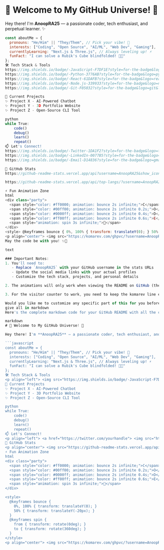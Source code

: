 # 🌟 Welcome to My GitHub Universe! 🌟

Hey there! I'm **AnoopRA25** — a passionate coder, tech enthusiast, and perpetual learner. ✨

```javascript
const aboutMe = {
  pronouns: "He/Him" || "They/Them", // Pick your vibe! 🌈
  interests: ["Coding", "Open Source", "AI/ML", "Web Dev", "Gaming"],
  currentlyLearning: "Next.js & Three.js", // Always leveling up! ⚡
  funFact: "I can solve a Rubik's Cube blindfolded! 🎲👀"
};
🛠️ Tech Stack & Tools
https://img.shields.io/badge/-JavaScript-F7DF1E?style=for-the-badge&logo=javascript&logoColor=black
https://img.shields.io/badge/-Python-3776AB?style=for-the-badge&logo=python&logoColor=white
https://img.shields.io/badge/-React-61DAFB?style=for-the-badge&logo=react&logoColor=black
https://img.shields.io/badge/-Node.js-339933?style=for-the-badge&logo=node.js&logoColor=white
https://img.shields.io/badge/-Git-F05032?style=for-the-badge&logo=git&logoColor=white

🌱 Current Projects
✨ Project X - AI-Powered Chatbot
✨ Project Y - 3D Portfolio Website
✨ Project Z - Open-Source CLI Tool

python
while True:
    code()
    debug()
    learn()
    repeat()
📫 Let's Connect!
https://img.shields.io/badge/-Twitter-1DA1F2?style=for-the-badge&logo=twitter&logoColor=white
https://img.shields.io/badge/-LinkedIn-0077B5?style=for-the-badge&logo=linkedin&logoColor=white
https://img.shields.io/badge/-Email-D14836?style=for-the-badge&logo=gmail&logoColor=white

🎨 GitHub Stats
https://github-readme-stats.vercel.app/api?username=AnoopRA25&show_icons=true&theme=radical

https://github-readme-stats.vercel.app/api/top-langs/?username=AnoopRA25&layout=compact&theme=radical

⚡ Fun Animation Zone
html
<div class="party">
  <span style="color: #ff0000; animation: bounce 2s infinite;">C</span>
  <span style="color: #00ff00; animation: bounce 2s infinite 0.2s;">O</span>
  <span style="color: #0000ff; animation: bounce 2s infinite 0.4s;">D</span>
  <span style="color: #ff00ff; animation: bounce 2s infinite 0.6s;">E</span>
  <span style="animation: spin 3s infinite;">🤖</span>
</div>
<style> @keyframes bounce { 0%, 100% { transform: translateY(0); } 50% { transform: translateY(-20px); } } @keyframes spin { from { transform: rotate(0deg); } to { transform: rotate(360deg); } } </style>
<p align="center"> <img src="https://komarev.com/ghpvc/?username=AnoopRA25&label=Profile%20views&color=0e75b6&style=flat" alt="AnoopRA25" /> </p>
May the code be with you! ✨🚀

text

### Important Notes:
1. You'll need to:
   - Replace `AnoopRA25` with your GitHub username in the stats URLs
   - Update the social media links with your actual profiles
   - Customize the tech stack, projects, and personal details

2. The animations will only work when viewing the README on GitHub (they won't show in the raw markdown view).

3. For the visitor counter to work, you need to keep the komarev line exactly as is (it automatically tracks profile views).

Would you like me to customize any specific part of this for you before you use it? 😊
give all in markdown
Here's the complete markdown code for your GitHub README with all the colorful elements and animations:

markdown
# 🌟 Welcome to My GitHub Universe! 🌟

Hey there! I'm **AnoopRA25** — a passionate coder, tech enthusiast, and perpetual learner. ✨

```javascript
const aboutMe = {
  pronouns: "He/Him" || "They/Them", // Pick your vibe! 🌈
  interests: ["Coding", "Open Source", "AI/ML", "Web Dev", "Gaming"],
  currentlyLearning: "Next.js & Three.js", // Always leveling up! ⚡
  funFact: "I can solve a Rubik's Cube blindfolded! 🎲👀"
};
🛠️ Tech Stack & Tools
<p align="left"> <img src="https://img.shields.io/badge/-JavaScript-F7DF1E?style=for-the-badge&logo=javascript&logoColor=black" alt="JavaScript"> <img src="https://img.shields.io/badge/-Python-3776AB?style=for-the-badge&logo=python&logoColor=white" alt="Python"> <img src="https://img.shields.io/badge/-React-61DAFB?style=for-the-badge&logo=react&logoColor=black" alt="React"> <img src="https://img.shields.io/badge/-Node.js-339933?style=for-the-badge&logo=node.js&logoColor=white" alt="Node.js"> <img src="https://img.shields.io/badge/-Git-F05032?style=for-the-badge&logo=git&logoColor=white" alt="Git"> </p>
🌱 Current Projects
✨ Project X - AI-Powered Chatbot
✨ Project Y - 3D Portfolio Website
✨ Project Z - Open-Source CLI Tool

python
while True:
    code()
    debug()
    learn()
    repeat()
📫 Let's Connect!
<p align="left"> <a href="https://twitter.com/yourhandle"> <img src="https://img.shields.io/badge/-Twitter-1DA1F2?style=for-the-badge&logo=twitter&logoColor=white" alt="Twitter"> </a> <a href="https://linkedin.com/in/yourprofile"> <img src="https://img.shields.io/badge/-LinkedIn-0077B5?style=for-the-badge&logo=linkedin&logoColor=white" alt="LinkedIn"> </a> <a href="mailto:youremail@example.com"> <img src="https://img.shields.io/badge/-Email-D14836?style=for-the-badge&logo=gmail&logoColor=white" alt="Email"> </a> </p>
🎨 GitHub Stats
<p align="center"> <img src="https://github-readme-stats.vercel.app/api?username=AnoopRA25&show_icons=true&theme=radical" alt="Anoop's GitHub Stats"> <img src="https://github-readme-stats.vercel.app/api/top-langs/?username=AnoopRA25&layout=compact&theme=radical" alt="Top Languages"> </p>
⚡ Fun Animation Zone
html
<div class="party">
  <span style="color: #ff0000; animation: bounce 2s infinite;">C</span>
  <span style="color: #00ff00; animation: bounce 2s infinite 0.2s;">O</span>
  <span style="color: #0000ff; animation: bounce 2s infinite 0.4s;">D</span>
  <span style="color: #ff00ff; animation: bounce 2s infinite 0.6s;">E</span>
  <span style="animation: spin 3s infinite;">🤖</span>
</div>

<style>
  @keyframes bounce {
    0%, 100% { transform: translateY(0); }
    50% { transform: translateY(-20px); }
  }
  @keyframes spin {
    from { transform: rotate(0deg); }
    to { transform: rotate(360deg); }
  }
</style>
<p align="center"> <img src="https://komarev.com/ghpvc/?username=AnoopRA25&label=Profile%20views&color=0e75b6&style=flat" alt="AnoopRA25"> </p><p align="center"> <b>May the code be with you!</b> ✨🚀 </p> 

